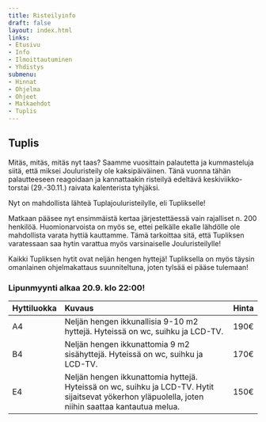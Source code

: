 ```yaml
---
title: Risteilyinfo
draft: false
layout: index.html
links:
- Etusivu
- Info
- Ilmoittautuminen
- Yhdistys
submenu:
- Hinnat
- Ohjelma
- Ohjeet
- Matkaehdot
- Tuplis
---
```

## Tuplis

Mitäs, mitäs, mitäs nyt taas? Saamme vuosittain palautetta ja kummasteluja siitä, että miksei Jouluristeily ole kaksipäiväinen. Tänä vuonna tähän palautteeseen reagoidaan ja kannattaakin risteilyä edeltävä keskiviikko-torstai (29.-30.11.) raivata kalenterista tyhjäksi.

Nyt on mahdollista lähteä Tuplajouluristeilylle, eli Tuplikselle!

Matkaan pääsee nyt ensimmäistä kertaa järjestettäessä vain rajalliset n. 200 henkilöä. Huomionarvoista on myös se, ettei pelkälle ekalle lähdölle ole mahdollista varata hyttiä kauttamme. Tämä tarkoittaa sitä, että Tupliksen varatessaan saa hytin varattua myös varsinaiselle Jouluristeilylle!

Kaikki Tupliksen hytit ovat neljän hengen hyttejä! Tupliksella on myös täysin omanlainen ohjelmakattaus suunniteltuna, joten tylsää ei pääse tulemaan!

### Lipunmyynti alkaa 20.9. klo 22:00!

| Hyttiluokka   | Kuvaus        | Hinta |
|---------------|:--------------| -----:|
| A4 | Neljän hengen ikkunallisia 9-10 m2 hyttejä. Hyteissä on wc, suihku ja LCD-TV. | 190€ |
| B4 |  Neljän hengen ikkunattomia 9 m2 sisähyttejä. Hyteissä on wc, suihku ja LCD-TV.  | 170€ | 
| E4 |  Neljän hengen ikkunattomia hyttejä. Hyteissä on wc, suihku ja LCD-TV. Hytit sijaitsevat yökerhon yläpuolella, joten niihin saattaa kantautua melua.  | 150€ | 
